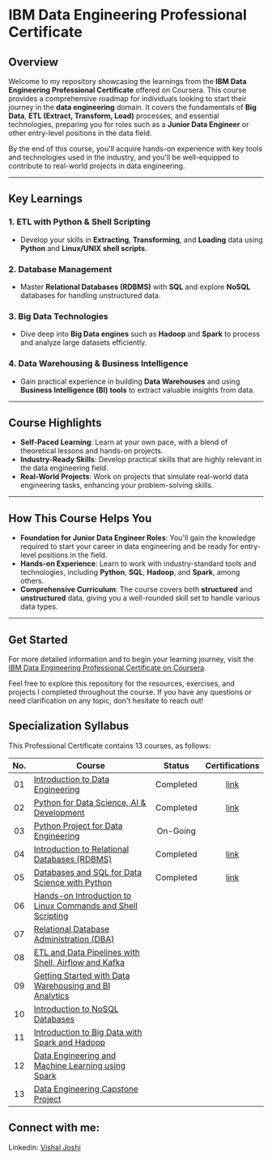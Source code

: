 # IBM Data Engineering Professional Certificate

## Overview

Welcome to my repository showcasing the learnings from the **IBM Data Engineering Professional Certificate** offered on Coursera. This course provides a comprehensive roadmap for individuals looking to start their journey in the **data engineering** domain. It covers the fundamentals of **Big Data**, **ETL (Extract, Transform, Load)** processes, and essential technologies, preparing you for roles such as a **Junior Data Engineer** or other entry-level positions in the data field.

By the end of this course, you'll acquire hands-on experience with key tools and technologies used in the industry, and you'll be well-equipped to contribute to real-world projects in data engineering.

---

## Key Learnings

### 1. **ETL with Python & Shell Scripting**
   - Develop your skills in **Extracting**, **Transforming**, and **Loading** data using **Python** and **Linux/UNIX shell scripts**.
   
### 2. **Database Management**
   - Master **Relational Databases (RDBMS)** with **SQL** and explore **NoSQL** databases for handling unstructured data.
   
### 3. **Big Data Technologies**
   - Dive deep into **Big Data engines** such as **Hadoop** and **Spark** to process and analyze large datasets efficiently.
   
### 4. **Data Warehousing & Business Intelligence**
   - Gain practical experience in building **Data Warehouses** and using **Business Intelligence (BI) tools** to extract valuable insights from data.
   
---

## Course Highlights

- **Self-Paced Learning**: Learn at your own pace, with a blend of theoretical lessons and hands-on projects.
- **Industry-Ready Skills**: Develop practical skills that are highly relevant in the data engineering field.
- **Real-World Projects**: Work on projects that simulate real-world data engineering tasks, enhancing your problem-solving skills.

---

## How This Course Helps You

- **Foundation for Junior Data Engineer Roles**: You'll gain the knowledge required to start your career in data engineering and be ready for entry-level positions in the field.
- **Hands-on Experience**: Learn to work with industry-standard tools and technologies, including **Python**, **SQL**, **Hadoop**, and **Spark**, among others.
- **Comprehensive Curriculum**: The course covers both **structured** and **unstructured** data, giving you a well-rounded skill set to handle various data types.

---

## Get Started

For more detailed information and to begin your learning journey, visit the [IBM Data Engineering Professional Certificate on Coursera](https://www.coursera.org/professional-certificates/ibm-data-engineer).

Feel free to explore this repository for the resources, exercises, and projects I completed throughout the course. If you have any questions or need clarification on any topic, don't hesitate to reach out!

## Specialization Syllabus

This Professional Certificate contains 13 courses, as follows:

| No. | Course                                                               |Status| Certifications |
|:------:|----------------------------------------------------------------------------|:--:|:-------:|
| 01     | [Introduction to Data Engineering](./Course%201%20-%20Introduction%20to%20Data%20Engineering/)|Completed | [link](https://coursera.org/share/79e679c06562d16d7e853be114e6b893)
| 02     | [Python for Data Science, AI & Development](./Course%202%20-%20Python%20for%20Data%20Science%2C%20AI%20%26%20Development/)| Completed | [link](https://coursera.org/share/577c9bcf07459df260d54cce8f09469f)
| 03     | [Python Project for Data Engineering](https://www.coursera.org/learn/python-project-for-data-engineering/home/module/1)| On-Going |
| 04     | [Introduction to Relational Databases (RDBMS)](./Course%204%20-%20Introduction%20to%20Relational%20Databases%20(RDBMS)/)| Completed | [link](https://www.coursera.org/account/accomplishments/verify/7K9QWSMKKE9U)
| 05     | [Databases and SQL for Data Science with Python](./Course%205%20-%20Databases%20and%20SQL%20for%20Data%20Science%20with%20Python/)| Completed | [link](https://www.coursera.org/account/accomplishments/certificate/PQNAXVZC3ZVA)
| 06     | [Hands-on Introduction to Linux Commands and Shell Scripting](./Course%206%20-%20Hands-on%20Introduction%20to%20Linux%20Commands%20and%20Shell%20Scripting/)|
| 07     | [Relational Database Administration (DBA)](./Course%207%20-%20Relational%20Database%20Administration%20(DBA)/)|
| 08     | [ETL and Data Pipelines with Shell, Airflow and Kafka](./Course%208%20-%20ETL%20and%20Data%20Pipelines%20with%20Shell%2C%20Airflow%20and%20Kafka/)|
| 09     | [Getting Started with Data Warehousing and BI Analytics](./Course%209%20-%20Getting%20Started%20with%20Data%20Warehousing%20and%20BI%20Analytics/)|
| 10     | [Introduction to NoSQL Databases](./Course%2010%20-%20Introduction%20to%20NoSQL%20Databases/)|
| 11     | [Introduction to Big Data with Spark and Hadoop](./Course%2011%20-%20Introduction%20to%20Big%20Data%20with%20Spark%20and%20Hadoop/)|
| 12     | [Data Engineering and Machine Learning using Spark](./Course%2012%20-%20Data%20Engineering%20and%20Machine%20Learning%20using%20Spark/)|
| 13     | [Data Engineering Capstone Project](./Course%2013%20-%20Data%20Engineering%20Capstone%20Project/)|

## Connect with me:
Linkedin: [Vishal Joshi](https://www.linkedin.com/in/vishaljoshi06/)
